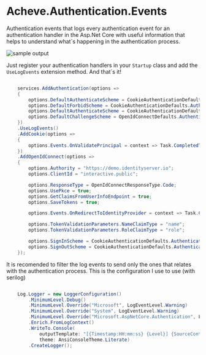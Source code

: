 # Acheve.Authentication.Events
Authentication events that logs every authentication event for an authentication handler in the Asp.Net Core with useful information that helps to understand what´s happening in the authentication process.

![sample output](https://pbs.twimg.com/media/D1h_6xlWoAAO1u_.jpg:large)

Just register your authentication handlers in your ```Startup``` class and add the ```UseLogEvents``` extension method.
And that´s it!

```csharp

    services.AddAuthentication(options =>
    {
        options.DefaultAuthenticateScheme = CookieAuthenticationDefaults.AuthenticationScheme;
        options.DefaultForbidScheme = CookieAuthenticationDefaults.AuthenticationScheme;
        options.DefaultAuthenticateScheme = CookieAuthenticationDefaults.AuthenticationScheme;
        options.DefaultChallengeScheme = OpenIdConnectDefaults.AuthenticationScheme;
    })
    .UseLogEvents()
    .AddCookie(options =>
    {
        options.Events.OnValidatePrincipal = context => Task.CompletedTask;
    })
    .AddOpenIdConnect(options =>
    {
        options.Authority = "https://demo.identityserver.io";
        options.ClientId = "interactive.public";

        options.ResponseType = OpenIdConnectResponseType.Code;
        options.UsePkce = true;
        options.GetClaimsFromUserInfoEndpoint = true;
        options.SaveTokens = true;

        options.Events.OnRedirectToIdentityProvider = context => Task.CompletedTask;

        options.TokenValidationParameters.NameClaimType = "name";
        options.TokenValidationParameters.RoleClaimType = "role";

        options.SignInScheme = CookieAuthenticationDefaults.AuthenticationScheme;
        options.SignOutScheme = CookieAuthenticationDefaults.AuthenticationScheme;
    });

```

It is recomended to filter the log events to send only the ones that relates with the authentication process. This is the configuration I use to use (with serilog)

```csharp

    Log.Logger = new LoggerConfiguration()
        .MinimumLevel.Debug()
        .MinimumLevel.Override("Microsoft", LogEventLevel.Warning)
        .MinimumLevel.Override("System", LogEventLevel.Warning)
        .MinimumLevel.Override("Microsoft.AspNetCore.Authentication", LogEventLevel.Information)
        .Enrich.FromLogContext()
        .WriteTo.Console(
            outputTemplate: "[{Timestamp:HH:mm:ss} {Level}] {SourceContext}{NewLine}{Message:lj}{NewLine}{Exception}{NewLine}",
            theme: AnsiConsoleTheme.Literate)
        .CreateLogger();

```